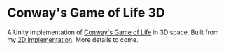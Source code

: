 # Conway's Game of Life 3D

A Unity implementation of [Conway's Game of Life](https://en.wikipedia.org/wiki/Conway%27s_Game_of_Life) in 3D space. Built from my [2D implementation](https://github.com/muhammadabdulrahim/conway-game-of-life-2d). More details to come.
